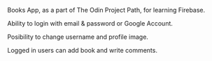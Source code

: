 Books App, as a part of The Odin Project Path, for learning Firebase.

Ability to login with email & password or Google Account.

Posibility to change username and profile image.

Logged in users can add book and write comments.
